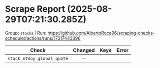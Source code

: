 # Scrape Report (2025-08-29T07:21:30.285Z)

Group: `stocks`  |  Run: https://github.com/AlbertoRoca96/scraping-checks-scheduler/actions/runs/17317443396

| Check | Changed | Keys | Error |
|---|:---:|:--|:--|
| `stock_ntdoy_global_quote` | — |  |  |
